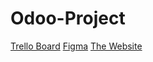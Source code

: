 # Odoo-Project

[Trello Board](https://trello.com/b/pQJQb3VG/odoo-project)
[Figma](https://www.figma.com/design/Kl9pDtvOGJNwCKmXhVo8Oq/Untitled?node-id=0-1&p=f&t=FSIErrGG0KMOTmJK-0)
[The Website](https://eg-kitchen.odoo.com/)
